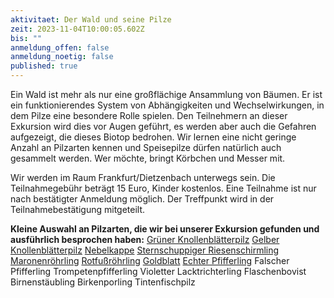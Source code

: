 ```yaml
---
aktivitaet: Der Wald und seine Pilze
zeit: 2023-11-04T10:00:05.602Z
bis: ""
anmeldung_offen: false
anmeldung_noetig: false
published: true
---
```

Ein Wald ist mehr als nur eine großflächige Ansammlung von Bäumen. Er ist ein funktionierendes System von Abhängigkeiten und Wechselwirkungen, in dem Pilze eine besondere Rolle spielen. Den Teilnehmern an dieser Exkursion wird dies vor Augen geführt, es werden aber auch die Gefahren aufgezeigt, die dieses Biotop bedrohen. Wir lernen eine nicht geringe Anzahl an Pilzarten kennen und Speisepilze dürfen natürlich auch gesammelt werden. Wer möchte, bringt Körbchen und Messer mit.

Wir werden im Raum Frankfurt/Dietzenbach unterwegs sein. Die Teilnahmegebühr beträgt 15 Euro, Kinder kostenlos. Eine Teilnahme ist nur nach bestätigter Anmeldung möglich. Der Treffpunkt wird in der Teilnahmebestätigung mitgeteilt.

**Kleine Auswahl an Pilzarten, die wir bei unserer Exkursion gefunden und ausführlich besprochen haben:**
[Grüner Knollenblätterpilz](/pilze/amanita-phalloides-grüner-knollenblätterpilz)
[Gelber Knollenblätterpilz](/pilze/amanita-citrina-gelber-knollenblätterpilz)
[Nebelkappe](/pilze/clitocybe-nebularis-nebelgrauer-trichterling-nebelkappe)
[Sternschuppiger Riesenschirmling](/pilze/macrolepiota-konradii-sternschuppiger-riesenschirmling)
[Maronenröhrling](/pilze/xerocomus-badius-maronenröhrling)
[Rotfußröhrling](/pilze/xerocomus-chrysenteron-gemeiner-rotfußröhrling)
[Goldblatt](/pilze/phylloporus-pelletieri-goldblatt)
[Echter Pfifferling](/pilze/cantharellus-cibarius-pfifferling)
Falscher Pfifferling
Trompetenpfifferling
Violetter Lacktrichterling
Flaschenbovist
Birnenstäubling
Birkenporling
Tintenfischpilz
